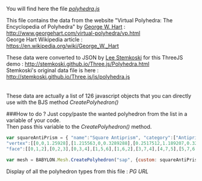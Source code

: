 You will find here the file [_polyhedra.js_](https://raw.githubusercontent.com/BabylonJS/Extensions/master/Polyhedron/polyhedra.js)

This file contains the data from the website "Virtual Polyhedra: The Encyclopedia of Polyhedra" by [George W. Hart](http://www.georgehart.com/) : http://www.georgehart.com/virtual-polyhedra/vp.html  
George Hart Wikipedia article : https://en.wikipedia.org/wiki/George_W._Hart  

These data were converted to JSON by [Lee Stemkoski](http://home.adelphi.edu/~stemkoski/) for this ThreeJS demo : http://stemkoski.github.io/Three.js/Polyhedra.html  
Stemkoski's original data file is here : http://stemkoski.github.io/Three.js/js/polyhedra.js  
<br/>
<br/>
These data are actually a list of 126 javascript objects that you can directly use with the BJS method _CreatePolyhedron()_  

###How to do ?
Just copy/paste the wanted polyhedron from the list in a variable of your code.  
Then pass this variable to the _CreatePolyhedron()_ method.  



```javascript
var squareAntiPrism = { "name":"Square Antiprism", "category":["Antiprism"],
"vertex":[[0,0,1.25928],[1.215563,0,0.3289288],[0.2517512,1.189207,0.3289288],[-1.111284,0.4925857,0.3289288],[-0.71206,-0.9851714,0.3289288],[0.5035025,-0.9851714,-0.6014224],[0.6077813,0.4925857,-0.9867865],[-0.7552537,-0.2040357,-0.9867865]],
"face":[[0,1,2],[0,2,3],[0,3,4],[1,5,6],[1,6,2],[3,7,4],[4,7,5],[5,7,6],[0,4,5,1],[2,6,7,3]]};

var mesh = BABYLON.Mesh.CreatePolyhedron("sap", {custom: squareAntiPrism}, scene);
```

Display of all the polyhedron types from this file : _PG URL_
